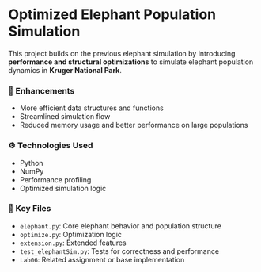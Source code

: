 # Optimized Elephant Population Simulation 

This project builds on the previous elephant simulation by introducing **performance and structural optimizations** to simulate elephant population dynamics in **Kruger National Park**.

### 🐘 Enhancements
- More efficient data structures and functions
- Streamlined simulation flow
- Reduced memory usage and better performance on large populations

### ⚙️ Technologies Used
- Python
- NumPy
- Performance profiling
- Optimized simulation logic

### 📁 Key Files
- `elephant.py`: Core elephant behavior and population structure
- `optimize.py`: Optimization logic
- `extension.py`: Extended features
- `test_elephantSim.py`: Tests for correctness and performance
- `Lab06`: Related assignment or base implementation


